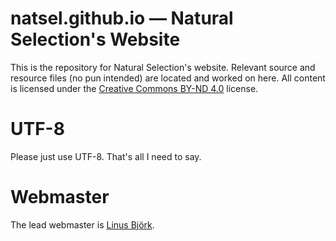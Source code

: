 # natsel.github.io &mdash; Natural Selection's Website
This is the repository for Natural Selection's website. Relevant source and resource files (no pun intended) are located and worked on here.
All content is licensed under the [Creative Commons BY-ND 4.0](https://creativecommons.org/licenses/by-nd/4.0/) license.

# UTF-8
Please just use UTF-8. That's all I need to say.

# Webmaster
The lead webmaster is [Linus Björk](https://lbjork64.github.io/#contact-details).
